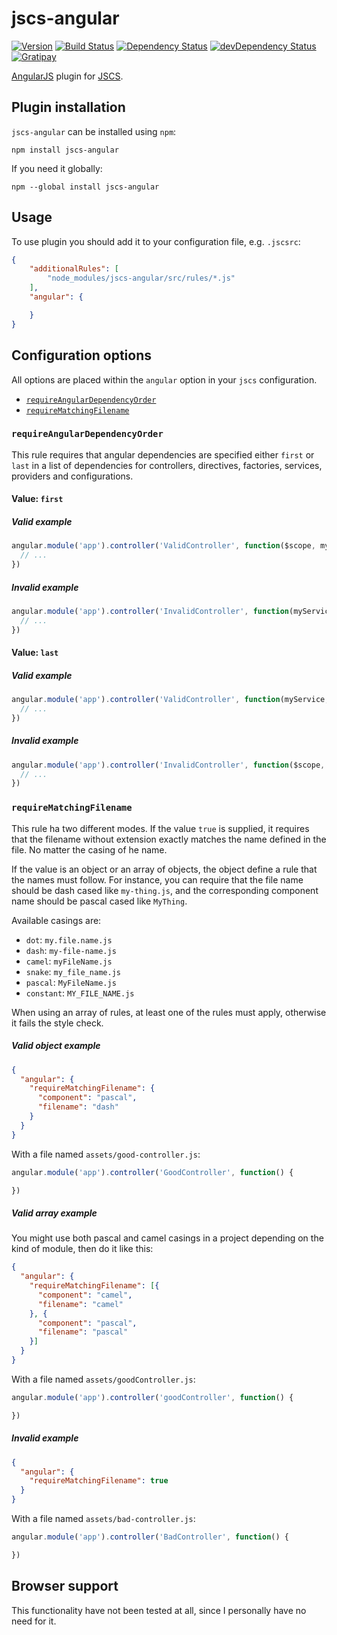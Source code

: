 # jscs-angular

[![Version](http://img.shields.io/npm/v/jscs-angular.svg)](https://www.npmjs.org/package/jscs-angular)
[![Build Status](https://travis-ci.org/tregusti/jscs-angular.svg?branch=master)](https://travis-ci.org/tregusti/jscs-angular)
[![Dependency Status](https://david-dm.org/tregusti/jscs-angular.svg?theme=shields.io)](https://david-dm.org/tregusti/jscs-angular)
[![devDependency Status](https://david-dm.org/tregusti/jscs-angular/dev-status.svg?theme=shields.io)](https://david-dm.org/tregusti/jscs-angular#info=devDependencies)
[![Gratipay](http://img.shields.io/gratipay/tregusti.svg)](https://gratipay.com/tregusti/)

[AngularJS](https://angularjs.org/) plugin for [JSCS](https://github.com/jscs-dev/node-jscs).

## Plugin installation

`jscs-angular` can be installed using `npm`:

    npm install jscs-angular

If you need it globally:

    npm --global install jscs-angular

## Usage

To use plugin you should add it to your configuration file, e.g. `.jscsrc`:

```json
{
    "additionalRules": [
        "node_modules/jscs-angular/src/rules/*.js"
    ],
    "angular": {

    }
}
```

## Configuration options

All options are placed within the `angular` option in your `jscs` configuration.

* [`requireAngularDependencyOrder`](#requireangulardependencyorder)
* [`requireMatchingFilename`](#requirematchingfilename)

### `requireAngularDependencyOrder`

This rule requires that angular dependencies are specified either `first` or `last` in a list of
dependencies for controllers, directives, factories, services, providers and configurations.

#### Value: `first`

##### Valid example

```javascript
angular.module('app').controller('ValidController', function($scope, myService) {
  // ...
})
```

##### Invalid example

```javascript
angular.module('app').controller('InvalidController', function(myService, $scope) {
  // ...
})
```

#### Value: `last`

##### Valid example

```javascript
angular.module('app').controller('ValidController', function(myService, $scope) {
  // ...
})
```

##### Invalid example

```javascript
angular.module('app').controller('InvalidController', function($scope, myService) {
  // ...
})
```

### `requireMatchingFilename`

This rule ha two different modes. If the value `true` is supplied, it requires that the filename
without extension exactly matches the name defined in the file. No matter the casing of he name.

If the value is an object or an array of objects, the object define a rule that the names must follow.
For instance, you can require that the file name should be dash cased like `my-thing.js`, and the
corresponding component name should be pascal cased like `MyThing`.

Available casings are:

- `dot`: `my.file.name.js`
- `dash`: `my-file-name.js`
- `camel`: `myFileName.js`
- `snake`: `my_file_name.js`
- `pascal`: `MyFileName.js`
- `constant`: `MY_FILE_NAME.js`

When using an array of rules, at least one of the rules must apply, otherwise it fails the style check.

##### Valid object example

```json
{
  "angular": {
    "requireMatchingFilename": {
      "component": "pascal",
      "filename": "dash"
    }
  }
}
```

With a file named `assets/good-controller.js`:

```javascript
angular.module('app').controller('GoodController', function() {

})
```

##### Valid array example

You might use both pascal and camel casings in a project depending on the kind of module, then do it
like this:

```json
{
  "angular": {
    "requireMatchingFilename": [{
      "component": "camel",
      "filename": "camel"
    }, {
      "component": "pascal",
      "filename": "pascal"
    }]
  }
}
```

With a file named `assets/goodController.js`:

```javascript
angular.module('app').controller('goodController', function() {

})
```

##### Invalid example

```json
{
  "angular": {
    "requireMatchingFilename": true
  }
}
```
With a file named `assets/bad-controller.js`:

```javascript
angular.module('app').controller('BadController', function() {

})
```

## Browser support

This functionality have not been tested at all, since I personally have no need for it.
